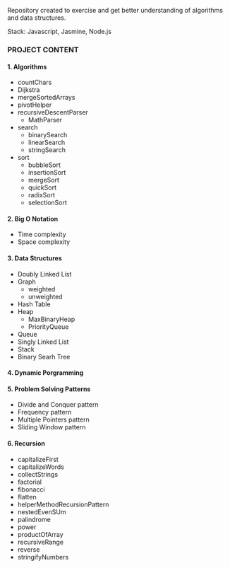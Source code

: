 Repository created to exercise and get better understanding of algorithms and data structures.

Stack: Javascript, Jasmine, Node.js

### PROJECT CONTENT

#### 1. Algorithms
  - countChars
  - Dijkstra
  - mergeSortedArrays
  - pivotHelper
  - recursiveDescentParser
    - MathParser
  - search
    - binarySearch
    - linearSearch
    - stringSearch
  - sort
    - bubbleSort
    - insertionSort
    - mergeSort
    - quickSort
    - radixSort
    - selectionSort
#### 2. Big O Notation
  - Time complexity
  - Space complexity
#### 3. Data Structures
  - Doubly Linked List
  - Graph
    - weighted
    - unweighted
  - Hash Table
  - Heap
    - MaxBinaryHeap
    - PriorityQueue
  - Queue
  - Singly Linked List
  - Stack
  - Binary Searh Tree
#### 4. Dynamic Porgramming
#### 5. Problem Solving Patterns
  - Divide and Conquer pattern
  - Frequency pattern
  - Multiple Pointers pattern
  - Sliding Window pattern
#### 6. Recursion
  - capitalizeFirst
  - capitalizeWords
  - collectStrings
  - factorial
  - fibonacci
  - flatten
  - helperMethodRecursionPattern
  - nestedEvenSUm
  - palindrome
  - power
  - productOfArray
  - recursiveRange
  - reverse
  - stringifyNumbers
